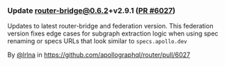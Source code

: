 ### Update router-bridge@0.6.2+v2.9.1 ([PR #6027](https://github.com/apollographql/router/pull/6027))

Updates to latest router-bridge and federation version. This federation version fixes edge cases for subgraph extraction logic when using spec renaming or specs URLs that look similar to `specs.apollo.dev`

By [@lrlna](https://github.com/lrlna) in https://github.com/apollographql/router/pull/6027